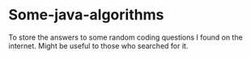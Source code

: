 # Some-java-algorithms
To store the answers to some random coding questions I found on the internet. Might be useful to those who searched for it.

